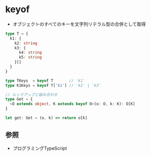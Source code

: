 # keyof
- オブジェクトのすべてのキーを文字列リテラル型の合併として取得

```ts
type T = {
  k1: {
    k2: string
    k3: {
      k4: string
      k5: string
    }[]
  }
}

type TKeys  = keyof T       // 'k1'
type K1Keys = keyof T['k1'] // 'k2' | 'k3'

// ルックアップと組み合わせ
type Get = {
  <O extends object, K extends keyof O>(o: O, k: K): O[K]
}

let get: Get = (o, k) => return o[k]
```

## 参照
- プログラミングTypeScript

